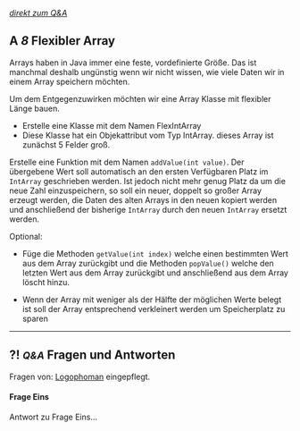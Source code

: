 *[direkt zum Q&A](#-qa-fragen-und-antworten)*

## **A _8_** Flexibler Array

Arrays haben in Java immer eine feste, vordefinierte Größe. Das ist manchmal deshalb ungünstig wenn wir nicht wissen, wie viele Daten wir in einem Array speichern möchten. 

Um dem Entgegenzuwirken möchten wir eine Array Klasse mit flexibler Länge bauen. 

- Erstelle eine Klasse mit dem Namen FlexIntArray 
- Diese Klasse hat ein Objekattribut vom Typ IntArray. dieses Array ist zunächst 5 Felder groß.

Erstelle eine Funktion mit dem Namen `addValue(int value)`. Der übergebene Wert soll automatisch an den ersten Verfügbaren Platz im `IntArray` geschrieben werden. Ist jedoch nicht mehr genug Platz da um die neue Zahl einzuspeichern, so soll ein neuer, doppelt so großer Array erzeugt werden, die Daten des alten Arrays in den neuen kopiert werden und anschließend der bisherige `IntArray` durch den neuen `IntArray` ersetzt werden.

Optional: 

- Füge die Methoden `getValue(int index)` welche einen bestimmten Wert aus dem Array zurückgibt und die Methoden `popValue()` welche den letzten Wert aus dem Array zurückgibt und anschließend aus dem Array löscht hinzu.

- Wenn der Array mit weniger als der Hälfte der möglichen Werte belegt ist soll der Array entsprechend verkleinert werden um Speicherplatz zu sparen

---

## **?! _<small>Q&A</small>_** Fragen und Antworten

Fragen von: [Logophoman](https://github.com/Logophoman) eingepflegt.

#### Frage Eins
Antwort zu Frage Eins...

